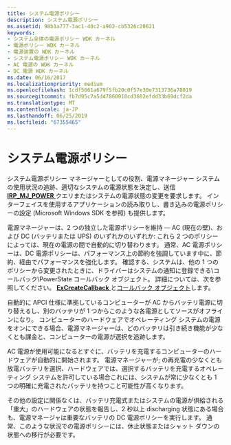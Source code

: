 ```yaml
---
title: システム電源ポリシー
description: システム電源ポリシー
ms.assetid: 98b1a777-3ac1-40c2-a902-cb5326c20621
keywords:
- システム全体の電源ポリシー WDK カーネル
- 電源ポリシー WDK カーネル
- 電源装置の WDK カーネル
- システム電源ポリシー WDK カーネル
- AC 電源の WDK カーネル
- DC 電源 WDK カーネル
ms.date: 06/16/2017
ms.localizationpriority: medium
ms.openlocfilehash: 1cdf5661a679f5fb20c0f57e30e7313736a78019
ms.sourcegitcommit: fb7d95c7a5d47860918cd3602efdd33b69dcf2da
ms.translationtype: MT
ms.contentlocale: ja-JP
ms.lasthandoff: 06/25/2019
ms.locfileid: "67355465"
---
```

# <a name="system-power-policy"></a>システム電源ポリシー





システム電源ポリシー マネージャーとしての役割、電源マネージャー システムの使用状況の追跡、適切なシステムの電源状態を決定し、送信[ **IRP\_MJ\_POWER** ](https://docs.microsoft.com/windows-hardware/drivers/kernel/irp-mj-power)クエリまたはシステムの電源状態の変更を要求します。 インターフェイスを使用するアプリケーションの読み取りし、書き込みの電源ポリシーの設定 (Microsoft Windows SDK を参照) も提供します。

電源マネージャーは、2 つの独立した電源ポリシーを維持 — AC (現在の壁)、および DC (バッテリまたは UPS) のいずれかのいずれか: これら 2 つのポリシーによっては、現在の電源の間で自動的に切り替わります。 通常、AC 電源ポリシーは、DC 電源ポリシーは、パフォーマンス上の節約を強調しています中に、節約、経由でパフォーマンスを強化します。 確認する、システムは、他の 1 つのポリシーから変更されたときに、ドライバーはシステムの通知に登録できる\\コールバック\\PowerState コールバック オブジェクト。 詳細については、次を参照してください。 [ **ExCreateCallback** ](https://docs.microsoft.com/windows-hardware/drivers/ddi/content/wdm/nf-wdm-excreatecallback)と[コールバック オブジェクト](callback-objects.md)します。

自動的に APCI 仕様に準拠しているコンピューターが AC からバッテリ電源に切り替えるし、別のバッテリが 1 つからこのような各電源としてソースがオフラインになり。 コンピューターのハードウェアでオペレーティング システムの電源をオンにできる場合、電源マネージャーは、どのバッテリは引き続き機能が少なくとも課金と、コンピューターの電源が選択を追跡します。

AC 電源が使用可能になるとすぐに、バッテリを充電するコンピューターのハードウェアが自動的に開始されます。 電源マネージャーが; の再充電の少なくとも放電バッテリを選択、ハードウェアでは、選択するバッテリを充電するオペレーティング システムを許可している場合これには、システムが常に少なくとも 1 つの明確に充電されたバッテリを持つこと可能性が高くなります。

その他の設定に関係なくは、バッテリ充電式またはシステムの電源が供給される「重大」のハードウェアの状態を報告し、2 秒以上 discharging 状態にある場合も、電源マネージャは重要なバッテリの DC 電源ポリシーを実行します。 通常、このような状況での電源ポリシーには、休止状態またはシャット ダウンの状態への移行が必要です。

 

 




